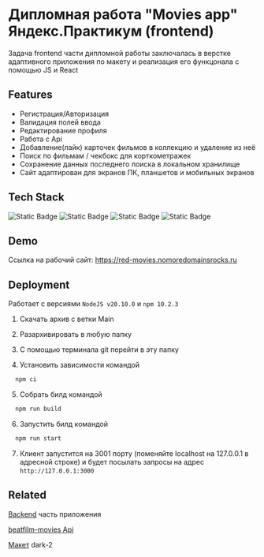 
# Дипломная работа "Movies app" Яндекс.Практикум (frontend)

Задача frontend части дипломной работы заключалась в верстке адаптивного приложения по макету и реализация его функцонала с помощью JS и React


## Features

- Регистрация/Авторизация
- Валидация полей ввода
- Редактирование профиля
- Работа с Api
- Добавление(лайк) карточек фильмов в коллекцию и удаление из неё
- Поиск по фильмам / чекбокс для корткометражек
- Сохранение данных последнего поиска в локальном хранилище
- Сайт адаптирован для экранов ПК, планшетов и мобильных экранов


## Tech Stack

![Static Badge](https://img.shields.io/badge/HTML5-gray?style=for-the-badge&logo=HTML5)
![Static Badge](https://img.shields.io/badge/CSS3-black?style=for-the-badge&logo=CSS3&logoColor=%23fff&color=%23254BDD)
![Static Badge](https://img.shields.io/badge/JavaScript-black?style=for-the-badge&logo=JavaScript&logoColor=%23EFD81D&color=%23000)
![Static Badge](https://img.shields.io/badge/React-black?style=for-the-badge&logo=React)


## Demo

Ссылка на рабочий сайт: https://red-movies.nomoredomainsrocks.ru


## Deployment

Работает с версиями `NodeJS v20.10.0` и `npm 10.2.3`

1) Скачать архив с ветки Main
2) Разархивировать в любую папку
3) С помощью терминала git перейти в эту папку

4) Установить зависимости командой
```bash
  npm ci
```
5) Собрать билд командой
```bash
  npm run build
```
6) Запустить билд командой
```bash
  npm run start
```
7) Клиент запустится на 3001 порту (поменяйте localhost на 127.0.0.1 в адресной строке) и будет посылать запросы на адрес `http://127.0.0.1:3000`


## Related

[Backend](https://github.com/Red-Handed-Guy/movies-explorer-api) часть приложения

[beatfilm-movies Api](https://api.nomoreparties.co/beatfilm-movies)

[Макет](https://www.figma.com/file/6FMWkB94wE7KTkcCgUXtnC/light-1?type=design&node-id=891-3857&mode=design&t=2o1n0jVrlmCiWxAF-0) dark-2 
